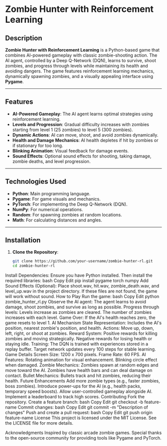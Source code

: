 # Zombie Hunter with Reinforcement Learning

## Description
**Zombie Hunter with Reinforcement Learning** is a Python-based game that combines AI-powered gameplay with classic zombie-shooting action. The AI agent, controlled by a Deep Q-Network (DQN), learns to survive, shoot zombies, and progress through levels while maintaining its health and avoiding dangers. The game features reinforcement learning mechanics, dynamically spawning zombies, and a visually appealing interface using **Pygame**.

---

## Features
- **AI-Powered Gameplay**: The AI agent learns optimal strategies using reinforcement learning.
- **Levels and Progression**: Gradual difficulty increases with zombies starting from level 1 (25 zombies) to level 5 (300 zombies).
- **Dynamic Actions**: AI can move, shoot, and avoid zombies dynamically.
- **Health and Damage Mechanics**: AI health depletes if hit by zombies or if stationary for too long.
- **Blinking Animation**: Visual feedback for damage events.
- **Sound Effects**: Optional sound effects for shooting, taking damage, zombie deaths, and level progression.

---

## Technologies Used
- **Python**: Main programming language.
- **Pygame**: For game visuals and mechanics.
- **PyTorch**: For implementing the Deep Q-Network (DQN).
- **NumPy**: For numerical operations.
- **Random**: For spawning zombies at random locations.
- **Math**: For calculating distances and angles.

---

## Installation
1. **Clone the Repository**:
   ```bash
   git clone https://github.com/your-username/zombie-hunter-rl.git
   cd zombie-hunter-rl
Install Dependencies: Ensure you have Python installed. Then install the required libraries:
bash
Copy
Edit
pip install pygame torch numpy
Add Sound Effects (Optional):
Place shoot.wav, hit.wav, zombie_death.wav, and level_up.wav in the project directory. If these files are not found, the game will work without sound.
How to Play
Run the game:
bash
Copy
Edit
python zombie_hunter_rl.py
Observe the AI agent:
The agent learns to avoid damage, shoot zombies, and survive as long as possible.
Progress through levels:
Levels increase as zombies are cleared. The number of zombies increases with each level.
Game Over:
If the AI's health reaches zero, the game resets to level 1.
AI Mechanism
State Representation: Includes the AI's position, nearest zombie's position, and health.
Actions: Move up, down, left, right, or shoot at zombies.
Reward System:
Positive rewards for killing zombies and moving strategically.
Negative rewards for losing health or staying idle.
Training:
The DQN is trained with experiences stored in a replay buffer.
Target network updates every 100 steps for stable learning.
Game Details
Screen Size: 1200 x 700 pixels.
Frame Rate: 60 FPS.
AI Features:
Rotating animation for visual enhancement.
Blinking circle effect when damaged.
Zombie Mechanics:
Zombies spawn at random edges and move toward the AI.
Zombies have health bars and can deal damage on contact.
Bullet Mechanics:
Bullets track and hit zombies, reducing their health.
Future Enhancements
Add more zombie types (e.g., faster zombies, boss zombies).
Introduce power-ups for the AI (e.g., health packs, temporary speed boosts).
Allow user-controlled gameplay alongside AI.
Implement a leaderboard to track high scores.
Contributing
Fork the repository.
Create a feature branch:
bash
Copy
Edit
git checkout -b feature-name
Commit changes:
bash
Copy
Edit
git commit -m "Description of changes"
Push and create a pull request:
bash
Copy
Edit
git push origin feature-name
License
This project is licensed under the MIT License. See the LICENSE file for more details.

Acknowledgments
Inspired by classic arcade zombie games.
Special thanks to the open-source community for providing tools like Pygame and PyTorch.
